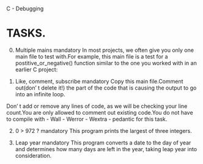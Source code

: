 #
C - Debugging

# TASKS.

0. Multiple mains mandatory In most projects, we often give you only one main file to test with.For example, this main file is a test for a postitive_or_negative() function similar to the one you worked with in an earlier C project:

1. Like, comment, subscribe mandatory Copy this main file.Comment out(don’ t delete it!) the part of the code that is causing the output to go into an infinite loop.

Don’ t add or remove any lines of code, as we will be checking your line count.You are only allowed to comment out existing code.You do not have to compile with - Wall - Werror - Wextra - pedantic for this task.

2. 0 > 972 ? mandatory This program prints the largest of three integers.

3. Leap year mandatory This program converts a date to the day of year and determines how many days are left in the year, taking leap year into consideration.
